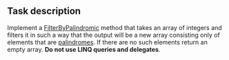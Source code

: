 ## Task description ##

Implement a [FilterByPalindromic](FilterByPalindromicTask/ArrayExtension.cs#L21) method that takes an array of integers and filters it in such a way that the output will be a new array consisting only of elements that are [palindromes](https://gitlab.com/epam-autocode-tasks/palindromic-number.git). If there are no such elements return an empty array. **Do not use LINQ queries and delegates**.        